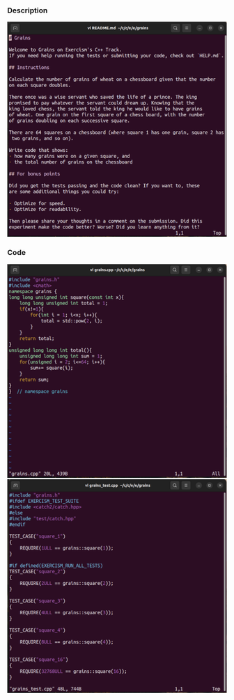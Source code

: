 ### Description 

![Exercism Exercise](Grains-0.png)

### Code

![Exercism Exercise](Grains-1.png)
![Exercism Exercise](Grains-2.png)